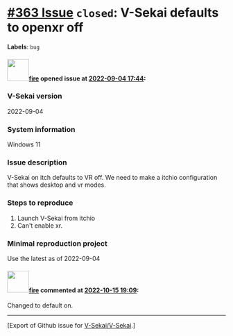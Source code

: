 # [\#363 Issue](https://github.com/V-Sekai/V-Sekai/issues/363) `closed`: V-Sekai defaults to openxr off
**Labels**: `bug`


#### <img src="https://avatars.githubusercontent.com/u/32321?u=c2e06a3d2b49a467aa907e54aa259516440267cc&v=4" width="50">[fire](https://github.com/fire) opened issue at [2022-09-04 17:44](https://github.com/V-Sekai/V-Sekai/issues/363):

### V-Sekai version

2022-09-04

### System information

Windows 11

### Issue description

V-Sekai on itch defaults to VR off. We need to make a itchio configuration that shows desktop and vr modes.

### Steps to reproduce

1. Launch V-Sekai from itchio
2. Can't enable xr.

### Minimal reproduction project

Use the latest as of 2022-09-04

#### <img src="https://avatars.githubusercontent.com/u/32321?u=c2e06a3d2b49a467aa907e54aa259516440267cc&v=4" width="50">[fire](https://github.com/fire) commented at [2022-10-15 19:09](https://github.com/V-Sekai/V-Sekai/issues/363#issuecomment-1279812143):

Changed to default on.


-------------------------------------------------------------------------------



[Export of Github issue for [V-Sekai/V-Sekai](https://github.com/V-Sekai/V-Sekai).]
